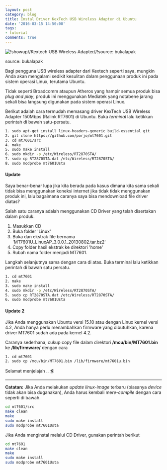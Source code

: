 ```yaml
---
layout: post
category: blog
title: Instal Driver KexTech USB Wireless Adapter di Ubuntu
date: '2016-03-15 14:50:00'
tags:
- tutorial
comments: true
---
```


![!showup//Kextech USB Wireless Adapter//!source: bukalapak](https://s2.bukalapak.com/img/1/7/5/1/1/1/2/7/2/w-300/MT7061_Wifi_Dongle_1.jpg)
<p class="small">source: bukalapak</p>

Bagi pengguna USB wireless adapter dari Kextech seperti saya, mungkin Anda akan mengalami sedikit kesulitan dalam penggunaan produk ini pada sistem operasi Linux, terutama Ubuntu.

Tidak seperti Broadcomm ataupun Atheros yang hampir semua produk bisa *plug and play*, produk ini menggunakan Mediatek yang notabene jarang sekali bisa langsung digunakan pada sistem operasi Linux.

Berikut adalah cara termudah memasang driver KexTech USB Wireless Adapter 150Mbps (Ralink RT7601) di Ubuntu. Buka *terminal* lalu ketikkan perintah di bawah satu-persatu.

``` bash
1. sudo apt-get install linux-headers-generic build-essential git
2. git clone https://github.com/porjo/mt7601.git
3. cd mt7601/src
4. make
5. sudo make install
6. sudo mkdir -p /etc/Wireless/RT2870STA/
7. sudo cp RT2870STA.dat /etc/Wireless/RT2870STA/
8. sudo modprobe mt7601Usta
```

#### Update
Saya benar-benar lupa jika kita berada pada kasus dimana kita sama sekali tidak bisa menggunakan koneksi internet jika tidak tidak menggunakan produk ini, lalu bagaimana caranya saya bisa mendownload file driver diatas?

Salah satu caranya adalah menggunakan CD Driver yang telah disertakan dalam produk.

1. Masukkan CD
2. Buka folder 'Linux'
3. Buka dan ekstrak file bernama 'MT7601U_LinuxAP_3.0.0.1_20130802.tar.bz2'
4. Copy folder hasil ekstrak ke direktori 'home'
5. Rubah nama folder menjadi MT7601.

Langkah selanjutnya sama dengan cara di atas. Buka terminal lalu ketikkan perintah di bawah satu persatu.

``` bash
1. cd mt7601
2. make
3. sudo make install
4. sudo mkdir -p /etc/Wireless/RT2870STA/
5. sudo cp RT2870STA.dat /etc/Wireless/RT2870STA/
6. sudo modprobe mt7601Usta
```

#### Update 2
Jika Anda menggunakan Ubuntu versi 15.10 atau dengan Linux kernel versi 4.2, Anda hanya perlu menambahkan firmware yang dibutuhkan, karena driver MT7601 sudah ada pada kernel 4.2.

Caranya sederhana, cukup copy file dalam direktori **/mcu/bin/MT7601.bin** ke **/lib/firmware/** dengan cara

``` bash
1. cd mt7601
2. sudo cp /mcu/bin/MT7601.bin /lib/firmware/mt7601u.bin
```

Selamat menjelajah .. :surfer:

*** 

**Catatan:** Jika Anda melakukan *update linux-image* terbaru (biasanya *device* tidak akan bisa duganakan), Anda harus kembali me*re-compile* dengan cara seperti di bawah. 

``` bash
cd mt7601/src
make clean
make
sudo make install
sudo modprobe mt7601Usta
```

Jika Anda menginstal melalui CD Driver, gunakan perintah berikut

``` bash
cd mt7601
make clean
make
sudo make install
sudo modprobe mt7601Usta
```
